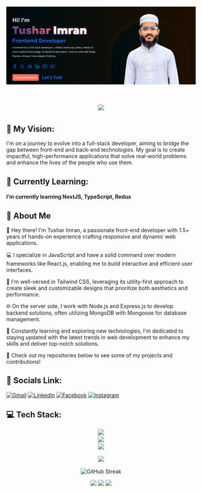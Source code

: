 <a href="https://tushar-imran.vercel.app/" align="center"><img src="https://raw.githubusercontent.com/tushar-454/tushar-454/main/assets/main.png" /></a>

<h1 align="center">
    <img src="https://readme-typing-svg.herokuapp.com/?font=Righteous&size=35&center=true&vCenter=true&width=500&height=70&duration=4000&lines=Hi+There!+👋;+I'm+Tushar+Imran;+I'm+front-end+developer.;" />
</h1>

## 🚀 My Vision:

I'm on a journey to evolve into a full-stack developer, aiming to bridge the gap between front-end and back-end technologies. My goal is to create impactful, high-performance applications that solve real-world problems and enhance the lives of the people who use them.

## 🌱 Currently Learning:

#### I’m currently learning **NextJS, TypeScript**, **Redux**

## 📣 About Me

👋 Hey there! I'm Tushar Imran, a passionate front-end developer with 1.5+ years of hands-on experience crafting responsive and dynamic web applications.

💻 I specialize in JavaScript and have a solid command over modern frameworks like React.js, enabling me to build interactive and efficient user interfaces.

🎨 I'm well-versed in Tailwind CSS, leveraging its utility-first approach to create sleek and customizable designs that prioritize both aesthetics and performance.

🌐 On the server side, I work with Node.js and Express.js to develop backend solutions, often utilizing MongoDB with Mongoose for database management.

🔧 Constantly learning and exploring new technologies, I'm dedicated to staying updated with the latest trends in web development to enhance my skills and deliver top-notch solutions.

🚀 Check out my repositories below to see some of my projects and contributions!

## 🌹 Socials Link:

[![Gmail](https://img.shields.io/badge/Gmail-imtushar454@gmail.com-red?style=for-the-badge&logo=gmail)](mailto:imtushar454@gmail.com)
[![LinkedIn](https://img.shields.io/badge/LinkedIn-%230077B5.svg?logo=linkedin&logoColor=white)](https://www.linkedin.com/in/tushar454)
[![Facebook](https://img.shields.io/badge/Facebook-%231877F2.svg?logo=Facebook&logoColor=white)](https://www.facebook.com/100009068730323)
[![Instagram](https://img.shields.io/badge/Instagram-%23E4405F.svg?logo=Instagram&logoColor=white)](https://www.instagram.com/itushar941)
<!-- [![Stack Overflow](https://img.shields.io/badge/-Stackoverflow-FE7A16?logo=stack-overflow&logoColor=white)]() -->

## 💻 Tech Stack:

<p align="center">
  <img src="https://skillicons.dev/icons?i=html,css,bootstrap,sass,tailwind,js,typescript,react,redux,vue,nextjs" />
  <br />
  <img src="https://skillicons.dev/icons?i=nodejs,express,mongodb" />
  <br />
  <img src="https://skillicons.dev/icons?i=git,github,firebase,vscode,postman,md" />
</p>
<div align="center">

<img src="http://github-profile-summary-cards.vercel.app/api/cards/profile-details?username=tushar-454&theme=dark" />

</div>

<p align="center"><img src="https://github-readme-streak-stats.herokuapp.com?user=tushar-454&theme=dark" alt="GitHub Streak" /></p>

<div align="center">

<img src="http://github-profile-summary-cards.vercel.app/api/cards/stats?username=tushar-454&theme=dark" />

<img src="http://github-profile-summary-cards.vercel.app/api/cards/repos-per-language?username=tushar-454&theme=dark" />

<img src="https://github-readme-activity-graph.vercel.app/graph?username=tushar-454&theme=high-contrast">

</div>
